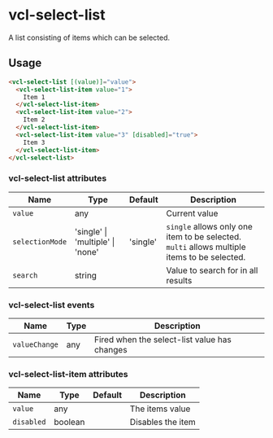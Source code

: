 # vcl-select-list

A list consisting of items which can be selected.

## Usage

```html
<vcl-select-list [(value)]="value">
  <vcl-select-list-item value="1">
    Item 1
  </vcl-select-list-item>
  <vcl-select-list-item value="2">
    Item 2
  </vcl-select-list-item>
  <vcl-select-list-item value="3" [disabled]="true">
    Item 3
  </vcl-select-list-item>
</vcl-select-list>
```

### vcl-select-list attributes

Name            | Type       | Default     | Description
----------      |------------| -------     | --------------------------------------
`value`         | any        |             | Current value
`selectionMode` | 'single' \| 'multiple' \| 'none' | 'single'    | `single` allows only one item to be selected. `multi` allows multiple items to be selected.
`search`        | string     |             | Value to search for in all results

### vcl-select-list events

Name            | Type    | Description
----------      | ------- | --------------------------------------
`valueChange`   | any     | Fired when the select-list value has changes


### vcl-select-list-item attributes

Name              | Type                  | Default   | Description
----------        | -------               | -------   | --------------------------------------
`value`           | any                   |           | The items value
`disabled`        | boolean               |           | Disables the item
